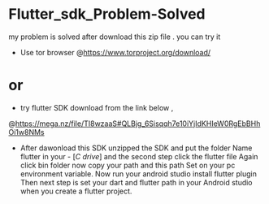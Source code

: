 # Flutter_sdk_Problem-Solved
my problem is solved after download this zip file . you can try it

- Use tor browser @https://www.torproject.org/download/

<H1>or</H1>

- try flutter SDK download from the  link below ,


@https://mega.nz/file/TI8wzaaS#QLBjg_6Sisqqh7e10iYjIdKHIeW0RgEbBHhOi1w8NMs


- After dawonload this SDK unzipped the SDK and put the folder
Name flutter in your - [<i>C drive</i>] and the second step click the flutter file
Again click bin folder now copy your path and this path
Set on your pc environment variable.
Now run your android studio install flutter plugin 
Then next step is set your dart and flutter path in your 
Android studio when you create a flutter project.
